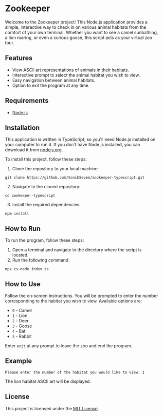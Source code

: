 # Zookeeper

Welcome to the Zookeeper project! This Node.js application provides a simple, interactive way to check in on various animal habitats from the comfort of your own terminal. Whether you want to see a camel sunbathing, a lion roaring, or even a curious goose, this script acts as your virtual zoo tour.

## Features

- View ASCII art representations of animals in their habitats.
- Interactive prompt to select the animal habitat you wish to view.
- Easy navigation between animal habitats.
- Option to exit the program at any time.

## Requirements

- [Node.js](https://nodejs.org/)

## Installation

This application is written in TypeScript, so you'll need Node.js installed on your computer to run it. If you don't have Node.js installed, you can download it from [nodejs.org](https://nodejs.org/).

To install this project, follow these steps:

1. Clone the repository to your local machine:

```
git clone https://github.com/SonikSeven/zookeeper-typescript.git
```

2. Navigate to the cloned repository:

```
cd zookeeper-typescript
```

3. Install the required dependencies:

```
npm install
```

## How to Run

To run the program, follow these steps:

1. Open a terminal and navigate to the directory where the script is located.
2. Run the following command:

```
npx ts-node index.ts
```

## How to Use

Follow the on-screen instructions. You will be prompted to enter the number corresponding to the habitat you wish to view. Available options are:

- `0` - Camel
- `1` - Lion
- `2` - Deer
- `3` - Goose
- `4` - Bat
- `5` - Rabbit

Enter `exit` at any prompt to leave the zoo and end the program.

## Example

```plaintext
Please enter the number of the habitat you would like to view: 1
```

The lion habitat ASCII art will be displayed.

## License

This project is licensed under the [MIT License](LICENSE.txt).
